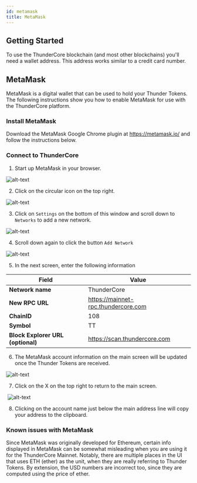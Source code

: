 ```yaml
---
id: metamask
title: MetaMask
---
```


## Getting Started
To use the ThunderCore blockchain (and most other blockchains) you'll need a wallet address. This address works similar to a credit card number.

## MetaMask

MetaMask is a digital wallet that can be used to hold your Thunder Tokens. The following instructions show you how to enable MetaMask for use with the ThunderCore platform.
​
### Install MetaMask
Download the MetaMask Google Chrome plugin at https://metamask.io/ and follow the instructions below.
​
### Connect to ThunderCore
1. Start up MetaMask in your browser.
 
![alt-text](assets/img/wallet/metamask1.png)

2. Click on the circular icon on the top right.

![alt-text](assets/img/wallet/metamask2.png)

3. Click on `Settings` on the bottom of this window and scroll down to `Networks` to add a new network.

![alt-text](assets/img/wallet/metamask3.png)​

4. Scroll down again to click the button `Add Network`

![alt-text](assets/img/wallet/metamask4.png)​

5. In the next screen, enter the following information

Field | Value
----- | -----
**Network name** | ThunderCore
**New RPC URL** | https://mainnet-rpc.thundercore.com
**ChainID** | 108
**Symbol** | TT
**Block Explorer URL (optional)**| https://scan.thundercore.com

6. The MetaMask account information on the main screen will be updated once the Thunder Tokens are received.

![alt-text](assets/img/wallet/metamask5.png)


7. Click on the X on the top right to return to the main screen.

​
![alt-text](assets/img/wallet/metamask6.png)

8. Clicking on the account name just below the main address line will copy your address to the clipboard.
 
### ​​Known issues with MetaMask
 
Since MetaMask was originally developed for Ethereum, certain info displayed in MetaMask can be somewhat misleading when you are using it for the ThunderCore Mainnet. Notably, there are multiple places in the UI that uses ETH (ether) as the unit, when they are really referring to Thunder Tokens. By extension, the USD numbers are incorrect too, since they are computed using the price of ether.
